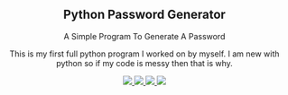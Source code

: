 <p align="center">
  <h2 align="center">Python Password Generator</h2>
  <p align="center">A Simple Program To Generate A Password</p>
  <p align="center">This is my first full python program I worked on by myself. I am new with python so if my code is messy then that is why.</p>
</p>

<p align="center">
  <a href="https://github.com/TwisleOfficial/github-profile-trophy/issues">
    <img src="https://img.shields.io/github/issues/TwisleOfficial/PasswordGenerator"/> 
  </a>
  <a href="https://github.com/TwisleOfficial/github-profile-trophy/network/members">
    <img src="https://img.shields.io/github/forks/TwisleOfficial/PasswordGenerator"/> 
  </a>  
  <a href="https://github.com/TwisleOfficial/github-profile-trophy/stargazers">
    <img src="https://img.shields.io/github/stars/TwisleOfficial/PasswordGenerator"/> 
  </a>
    <a href="https://github.com/TwisleOfficial/github-profile-trophy/LICENSE">
    <img src="https://img.shields.io/github/license/TwisleOfficial/PasswordGenerator"/> 
  </a>
</p>
